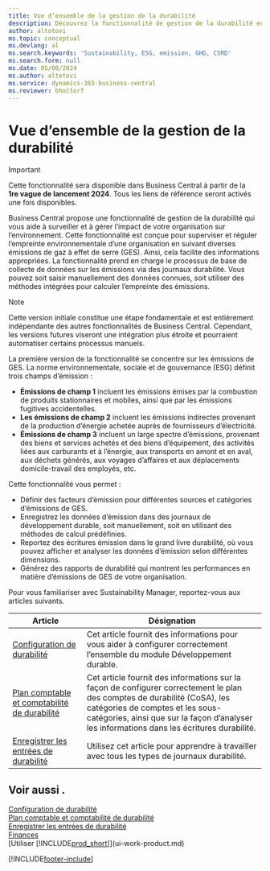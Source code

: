 ```yaml
---
title: Vue d’ensemble de la gestion de la durabilité
description: Découvrez la fonctionnalité de gestion de la durabilité en utilisant les informations et les ressources fournies.
author: altotovi
ms.topic: conceptual
ms.devlang: al
ms.search.keywords: 'Sustainability, ESG, emission, GHG, CSRD'
ms.search.form: null
ms.date: 05/08/2024
ms.author: altotovi
ms.service: dynamics-365-business-central
ms.reviewer: bholtorf
---
```


# Vue d’ensemble de la gestion de la durabilité

> [!IMPORTANT]
> Cette fonctionnalité sera disponible dans Business Central à partir de la **1re vague de lancement 2024**. Tous les liens de référence seront activés une fois disponibles.

Business Central propose une fonctionnalité de gestion de la durabilité qui vous aide à surveiller et à gérer l’impact de votre organisation sur l’environnement. Cette fonctionnalité est conçue pour superviser et réguler l’empreinte environnementale d’une organisation en suivant diverses émissions de gaz à effet de serre (GES). Ainsi, cela facilite des informations appropriées. La fonctionnalité prend en charge le processus de base de collecte de données sur les émissions via des journaux durabilité. Vous pouvez soit saisir manuellement des données connues, soit utiliser des méthodes intégrées pour calculer l’empreinte des émissions.

> [!NOTE]
> Cette version initiale constitue une étape fondamentale et est entièrement indépendante des autres fonctionnalités de Business Central. Cependant, les versions futures viseront une intégration plus étroite et pourraient automatiser certains processus manuels.

La première version de la fonctionnalité se concentre sur les émissions de GES. La norme environnementale, sociale et de gouvernance (ESG) définit trois champs d’émission :

- **Émissions de champ 1** incluent les émissions émises par la combustion de produits stationnaires et mobiles, ainsi que par les émissions fugitives accidentelles.
- **Les émissions de champ 2** incluent les émissions indirectes provenant de la production d’énergie achetée auprès de fournisseurs d’électricité.
- **Émissions de champ 3** incluent un large spectre d’émissions, provenant des biens et services achetés et des biens d’équipement, des activités liées aux carburants et à l’énergie, aux transports en amont et en aval, aux déchets générés, aux voyages d’affaires et aux déplacements domicile-travail des employés, etc.

Cette fonctionnalité vous permet :

- Définir des facteurs d’émission pour différentes sources et catégories d’émissions de GES.
- Enregistrez les données d’émission dans des journaux de développement durable, soit manuellement, soit en utilisant des méthodes de calcul prédéfinies.
- Reportez des écritures émission dans le grand livre durabilité, où vous pouvez afficher et analyser les données d’émission selon différentes dimensions.
- Générez des rapports de durabilité qui montrent les performances en matière d’émissions de GES de votre organisation.

Pour vous familiariser avec Sustainability Manager, reportez-vous aux articles suivants.

| Article | Désignation |
|---------|-------------|
| [Configuration de durabilité](finance-sustainability-setup.md) | Cet article fournit des informations pour vous aider à configurer correctement l’ensemble du module Développement durable. |
| [Plan comptable et comptabilité de durabilité](finance-sustainability-accounts-ledger.md) | Cet article fournit des informations sur la façon de configurer correctement le plan des comptes de durabilité (CoSA), les catégories de comptes et les sous-catégories, ainsi que sur la façon d’analyser les informations dans les écritures durabilité. |
| [Enregistrer les entrées de durabilité](finance-sustainability-journal.md) | Utilisez cet article pour apprendre à travailler avec tous les types de journaux durabilité. |

## Voir aussi .

[Configuration de durabilité](finance-sustainability-setup.md)  
[Plan comptable et comptabilité de durabilité](finance-sustainability-accounts-ledger.md)  
[Enregistrer les entrées de durabilité](finance-sustainability-journal.md)  
[Finances](finance.md)  
[Utiliser [!INCLUDE[prod_short](includes/prod_short.md)]](ui-work-product.md)  

[!INCLUDE[footer-include](includes/footer-banner.md)]
